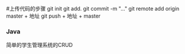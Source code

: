#上传代码的步骤
git init
git add.
git commit -m "..."
git remote add origin master + 地址
git push + 地址 + master

### Java
简单的学生管理系统的CRUD

